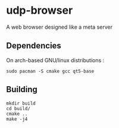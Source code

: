 # udp-browser

A web browser designed like a meta server

## Dependencies

On arch-based GNU/linux distributions :

	sudo pacman -S cmake gcc qt5-base
	
## Building

	mkdir build
	cd build/
	cmake ..
	make -j4

